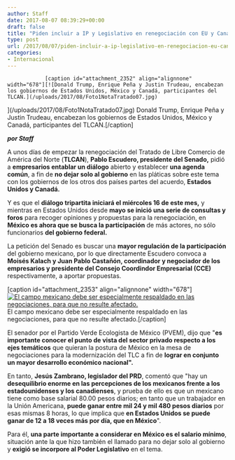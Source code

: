 ```yaml
---
author: Staff
date: 2017-08-07 08:39:29+00:00
draft: false
title: "Piden incluir a IP y Legislativo en renegociación con EU y Canadá"
type: post
url: /2017/08/07/piden-incluir-a-ip-legislativo-en-renegociacion-eu-canada/
categories:
- Internacional
---
```



				[caption id="attachment_2352" align="alignnone" width="678"][![Donald Trump, Enrique Peña y Justin Trudeau, encabezan los gobiernos de Estados Unidos, México y Canadá, participantes del TLCAN.](/uploads/2017/08/Foto1NotaTratado07.jpg)
](/uploads/2017/08/Foto1NotaTratado07.jpg) Donald Trump, Enrique Peña y Justin Trudeau, encabezan los gobiernos de Estados Unidos, México y Canadá, participantes del TLCAN.[/caption]

_**por Staff**_

A unos días de empezar la renegociación del Tratado de Libre Comercio de América del Norte (**TLCAN**), **Pablo Escudero, presidente del Senado,** pidió a **empresarios entablar un diálogo** abierto y establecer **una agenda común**, a fin de **no dejar solo al gobierno** en las pláticas sobre este tema con los gobiernos de los otros dos países partes del acuerdo, **Estados Unidos y Canadá.**

Y es que el **diálogo tripartita iniciará el miércoles 16 de este mes,** y mientras en Estados Unidos desde **mayo se inició una serie de consultas y foros** para recoger opiniones y propuestas para la renegociación, en **México es ahora que se busca la participación** de más actores, no sólo funcionarios **del gobierno federal.**

La petición del Senado es buscar una **mayor regulación de la participación** del gobierno mexicano, por lo que directamente Escudero convoca a **Moisés Kalach y Juan Pablo Castañón, coordinador y negociador de los empresarios y presidente del Consejo Coordindor Empresarial (CCE)** respectivamente, a aportar propuestas.

[caption id="attachment_2353" align="alignnone" width="678"][![El campo mexicano debe ser especialmente respaldado en las negociaciones, para que no resulte afectado.](/uploads/2017/08/Foto2NotaTratado07.jpg)
](/uploads/2017/08/Foto2NotaTratado07.jpg) El campo mexicano debe ser especialmente respaldado en las negociaciones, para que no resulte afectado.[/caption]

El senador por el Partido Verde Ecologista de México (PVEM), dijo que "**es importante conocer el punto de vista del sector privado respecto a los ejes temáticos** que quieran la postura de México en la mesa de negociaciones para la modernización del TLC a fin de **lograr en conjunto un mayor desarrollo económico nacional".**

En tanto, **Jesús Zambrano, legislador del PRD**, comentó que "hay un **desequilibrio enorme en las percepciones de los mexicanos frente a los estadounidenses y los canadienses**, y prueba de ello es que un mexicano tiene como base salarial 80.00 pesos diarios; en tanto que un trabajador en la Unión Americana, **puede ganar entre mil 24 y mil 480 pesos diarios** por esas mismas 8 horas, lo que implica que **en Estados Unidos se puede ganar de 12 a 18 veces más por día, que en México**".

Para él, **una parte importante a considerar en México es el salario mínimo**, situación ante la que hizo también el llamado para no dejar solo al gobierno y **exigió se incorpore al Poder Legislativo** en el tema.		
